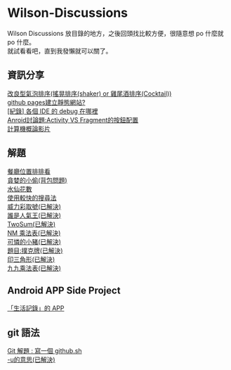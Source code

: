 # Wilson-Discussions
Wilson Discussions 放目錄的地方，之後回頭找比較方便，很隨意想 po 什麼就 po 什麼。<br />
就試看看吧，直到我發懶就可以關了。<br />


## 資訊分享
[改良型氣泡排序(搖晃排序(shaker) or 雞尾酒排序(Cocktail))](https://github.com/orgs/BeginnerStudy/teams/wilson/discussions/20)<br />
[github pages建立靜態網站?](https://github.com/orgs/BeginnerStudy/teams/wilson/discussions/19)<br />
[[紀錄] 各個 IDE 的 debug 在哪裡](https://github.com/orgs/BeginnerStudy/teams/wilson/discussions/17)<br />
[Anroid討論題:Activity VS Fragment的按鈕配置](https://github.com/orgs/BeginnerStudy/teams/wilson/discussions/16)<br />
[計算機概論影片](https://github.com/orgs/BeginnerStudy/teams/wilson/discussions/1)<br />


## 解題
[餐廳位置排排看](https://github.com/orgs/BeginnerStudy/teams/wilson/discussions/18)<br />
[貪婪的小偷(背包問題)](https://github.com/orgs/BeginnerStudy/teams/wilson/discussions/15)<br />
[水仙花數](https://github.com/orgs/BeginnerStudy/teams/wilson/discussions/13)<br />
[使用較快的搜尋法](https://github.com/orgs/BeginnerStudy/teams/wilson/discussions/12)<br />
[威力彩取號(已解決)](https://github.com/orgs/BeginnerStudy/teams/wilson/discussions/11)<br />
[誰是人氣王(已解決)](https://github.com/orgs/BeginnerStudy/teams/wilson/discussions/9)<br />
[TwoSum(已解決)](https://github.com/orgs/BeginnerStudy/teams/wilson/discussions/7)<br />
[NM 乘法表(已解決)](https://github.com/orgs/BeginnerStudy/teams/wilson/discussions/6)<br />
[可憐的小豬(已解決)](https://github.com/orgs/BeginnerStudy/teams/wilson/discussions/5)<br />
[題目:撲克牌(已解決)](https://github.com/orgs/BeginnerStudy/teams/wilson/discussions/4)<br />
[印三角形(已解決)](https://github.com/orgs/BeginnerStudy/teams/wilson/discussions/3)<br />
[九九乘法表(已解決)](https://github.com/orgs/BeginnerStudy/teams/wilson/discussions/2)<br />


## Android APP Side Project
[「生活記錄」的 APP](https://github.com/orgs/BeginnerStudy/teams/wilson/discussions/10)<br />

## git 語法
[Git 解題 : 寫一個 github.sh](https://github.com/orgs/BeginnerStudy/teams/wilson/discussions/14)<br />
[-u的意思(已解決)](https://github.com/orgs/BeginnerStudy/teams/wilson/discussions/8)<br />
